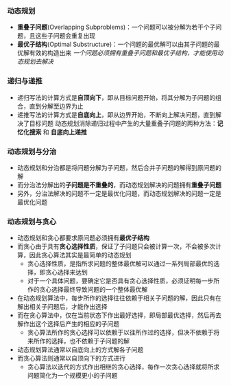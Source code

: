 ### 动态规划
+ **重叠子问题**(Overlapping Subproblems)：一个问题可以被分解为若干个子问题，且这些子问题会重复出现
+ **最优子结构**(Optimal Substructure)：一个问题的最优解可以由其子问题的最优解有效的构造出来
*一个问题必须拥有重叠子问题和最优子结构，才能使用动态规划去解决*

### 递归与递推
+ 递归写法的计算方式是**自顶向下**，即从目标问题开始，将其分解为子问题的组合，直到分解至边界为止
+ 递推写法的计算方式是**自底向上**，即从边界开始，不断向上解决问题，直到解决了目标问题
动态规划消除递归过程中产生的大量重叠子问题的两种方法：**记忆化搜索** 和 **自底向上递推**

### 动态规划与分治
+ 动态规划和分治都是将问题分解为子问题，然后合并子问题的解得到原问题的解
+ 而分治法分解出的**子问题是不重叠的**，而动态规划解决的问题拥有**重叠子问题**
+ 另外，分治法解决的问题不一定是最优化问题，而动态规划解决的问题一定是最优化问题

### 动态规划与贪心
+ 动态规划和贪心都要求原问题必须拥有**最优子结构**
+ 而贪心由于具有**贪心选择性质**，保证了子问题只会被计算一次，不会被多次计算，因此贪心算法其实是最简单的动态规划
   + 贪心选择性质，是指所求问题的整体最优解可以通过一系列局部最优的选择，即贪心选择来达到
   + 对于一个具体问题，要确定它是否具有贪心选择性质，必须证明每一步所作的贪心选择最终导致问题的一个整体最优解
+ 在动态规划算法中，每步所作的选择往往依赖于相关子问题的解，因此只有在解出相关子问题后，才能作出选择
+ 而在贪心算法中，仅在当前状态下作出最好选择，即局部最优选择，然后再去解作出这个选择后产生的相应的子问题
   + 贪心算法所作的贪心选择可以依赖于以往所作过的选择，但决不依赖于将来所作的选择，也不依赖于子问题的解
+ 动态规划算法通常以自底向上的方式解各子问题
+ 而贪心算法则通常以自顶向下的方式进行
   + 贪心算法以迭代的方式作出相继的贪心选择，每作一次贪心选择就将所求问题简化为一个规模更小的子问题
